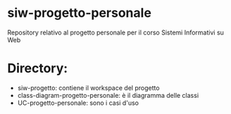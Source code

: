 # siw-progetto-personale
Repository relativo al progetto personale per il corso Sistemi Informativi su Web
# Directory:
- siw-progetto: contiene il workspace del progetto
- class-diagram-progetto-personale: è il diagramma delle classi
- UC-progetto-personale: sono i casi d'uso
